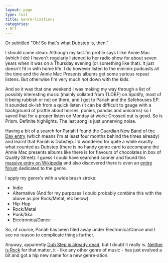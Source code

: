 ```yaml
---
layout: page
type: text
title: Genre-lisations
categories: 
- Art
---
```

Or subtitled "Oh! So that's what Dubstep is, then."

I should come clean: Although my last.fm profile says I like Annie Mac (which I do) I haven't regularly listened to her radio show for about seven years when it was on a Thursday evening (or something like that). It just doesn't fit in with home life. I do however listen to the minimix podcasts all the time and the Annie Mac Presents albums get some serious repeat listens. But otherwise I'm very much *not* down with the kids.

And so it was that one weekend I was making my way through a list of possibly interesting music (mainly collated from TLOBF) on Spotify, most of it being rubbish or not on there, and I got to Pariah and the Safehouses EP. It sounded ok-ish from a quick listen (it can be difficult to gauge with a background of prattle about horses, ponies, pandas and unicorns) so I saved that for a proper listen on Monday at work: Crossed out is good. So is Prism. Definite highlights. The last song is just unnerving noise.

Having a bit of a search for Pariah I found the [Guardian New Band of the Day entry](http://www.guardian.co.uk/music/2010/aug/18/new-band-pariah) (which means I'm at least four months behind the times already) and learnt that Pariah is Dubstep. I'd wondered for quite a while exactly what counted as Dubstep (there is no handy genre card to accompany the Annie Mac presents albums like there is for flavours of chocolates in box of Quality Street). I guess I could have searched sooner and found this [massive entry on Wikipedia](http://en.wikipedia.org/wiki/Dubstep) and also discovered there is even an [entire forum](http://www.dubstepforum.com/) dedicated to the genre. 

I apply my genre's with a wide brush stroke: 

* Indie
* Alternative (And for my purposes I could probably combine this with the above as per Rock/Metal, etc below)
* Hip-Hop
* Rock/Metal
* Punk/Ska
* Electronica/Dance

So, of course, Pariah has been filed away under Electronica/Dance and I see no reason to complicate things further.

Anyway, apparently [Dub Step is already dead](http://plixi.com/p/73371220), but I doubt it really is. [Neither is Rock](http://www.guardian.co.uk/music/2011/jan/16/sam-leith-death-of-rock) for that matter, it - like any other genre of music - has just evolved a bit and got a hip new name for a new genre-ation.